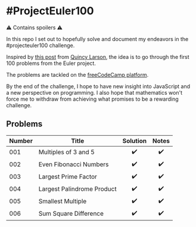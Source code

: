 # #ProjectEuler100

⚠️ Contains spoilers ⚠️

In this repo I set out to hopefully solve and document my endeavors in the #projecteuler100 challenge.

Inspired by [this post](https://www.freecodecamp.org/news/developer-new-years-resolution-guide/#the-projecteuler100-challenge-the-dark-souls-of-new-year-s-resolutions) from [Quincy Larson](https://twitter.com/ossia), the idea is to go through the first 100 problems from the Euler project.

The problems are tackled on the [freeCodeCamp platform](https://www.freecodecamp.org/learn/coding-interview-prep/project-euler/).

By the end of the challenge, I hope to have new insight into JavaScript and a new perspective on programming. I also hope that mathematics won't force me to withdraw from achieving what promises to be a rewarding challenge.

## Problems

| Number | Title                      | Solution | Notes |
| ------ | -------------------------- | :------: | :---: |
| 001    | Multiples of 3 and 5       |    ✔️    |  ✔️   |
| 002    | Even Fibonacci Numbers     |    ✔️    |  ✔️   |
| 003    | Largest Prime Factor       |    ✔️    |  ✔️   |
| 004    | Largest Palindrome Product |    ✔️    |  ✔️   |
| 005    | Smallest Multiple          |    ✔️    |  ✔️   |
| 006    | Sum Square Difference      |    ✔️    |  ✔️   |

<!-- | 00x|Title|❌|❌| -->
